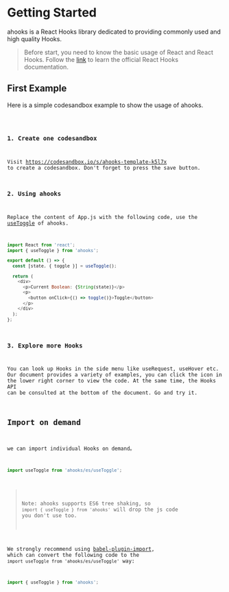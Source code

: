# Getting Started

ahooks is a React Hooks library dedicated to providing commonly used and high quality Hooks.

> Before start, you need to know the basic usage of React and React Hooks. Follow the [link](https://reactjs.org/docs/hooks-intro.html) to learn the official React Hooks documentation.

## First Example

Here is a simple codesandbox example to show the usage of ahooks.

<code src="./demo.tsx" inline />

### 1. Create one codesandbox

Visit https://codesandbox.io/s/ahooks-template-k5l7x to create a codesandbox. Don't forget to press the save button.

### 2. Using ahooks

Replace the content of App.js with the following code, use the [useToggle](/state/use-toggle) of ahooks.

```javascript
import React from 'react';
import { useToggle } from 'ahooks';

export default () => {
  const [state, { toggle }] = useToggle();

  return (
    <div>
      <p>Current Boolean: {String(state)}</p>
      <p>
        <button onClick={() => toggle()}>Toggle</button>
      </p>
    </div>
  );
};
```

### 3. Explore more Hooks

You can look up Hooks in the side menu like useRequest, useHover etc. Our document provides a variety of examples, you can click the icon in the lower right corner to view the code. At the same time, the Hooks API can be consulted at the bottom of the document. Go and try it.

## Import on demand

we can import individual Hooks on demand。

```javascript
import useToggle from 'ahooks/es/useToggle';
```

> Note: ahooks supports ES6 tree shaking, so `import { useToggle } from 'ahooks'` will drop the js code you don't use too.

We strongly recommend using [babel-plugin-import](https://github.com/ant-design/babel-plugin-import), which can convert the following code to the `import useToggle from 'ahooks/es/useToggle'` way:

```javascript
import { useToggle } from 'ahooks';
```
